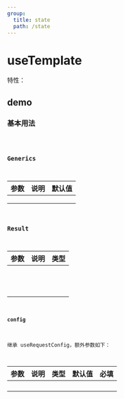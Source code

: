 ```yaml
---
group:
  title: state
  path: /state
---
```


# useTemplate

特性：

## demo

### 基本用法

<code src="./Demo/index.tsx"/>

### Generics

| 参数 | 说明 | 默认值 |
| ---- | ---- | ------ |
|      |      |        |
|      |      |        |
|      |      |        |

### Result

| 参数 | 说明 | 类型 |
| ---- | ---- | ---- |
|      |      |      |
|      |      |      |
|      |      |      |
|      |      |      |
|      |      |      |
|      |      |      |
|      |      |      |
|      |      |      |
|      |      |      |
|      |      |      |
|      |      |      |
|      |      |      |

#### config

继承 useRequestConfig，额外参数如下：

| **参数** | **说明** | **类型** | **默认值** | 必填 |
| :------- | -------- | -------- | ---------- | ---- |
|          |          |          |            |      |
|          |          |          |            |      |
|          |          |          |            |      |
|          |          |          |            |      |
